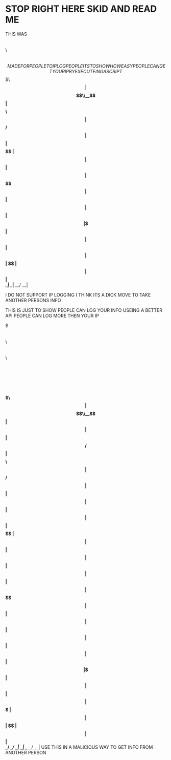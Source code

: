 # STOP RIGHT HERE SKID AND READ ME

THIS WAS        $$\   $$\  $$$$$$\ $$$$$$$$\  MADE FOR PEOPLE TO IP LOG PEOPLE ITS TO SHOW HOW EASY PEOPLE CAN GET YOUR IP BY EXECUTEING A SCRIPT 
                $$$\  $$ |$$  __$$\\__$$  __|
                $$$$\ $$ |$$ /  $$ |  $$ |   
                $$ $$\$$ |$$ |  $$ |  $$ |   
                $$ \$$$$ |$$ |  $$ |  $$ |   
                $$ |\$$$ |$$ |  $$ |  $$ |   
                $$ | \$$ | $$$$$$  |  $$ |   
                \__|  \__| \______/   \__|   
                
                
I DO NOT SUPPORT IP LOGGING I THINK ITS A DICK MOVE TO TAKE ANOTHER PERSONS INFO                   

THIS IS JUST TO SHOW PEOPLE CAN LOG YOUR INFO USEING A BETTER API PEOPLE CAN LOG MORE THEN YOUR IP




$$$$$$$\   $$$$$$\        $$\   $$\  $$$$$$\ $$$$$$$$\ 
$$  __$$\ $$  __$$\       $$$\  $$ |$$  __$$\\__$$  __|
$$ |  $$ |$$ /  $$ |      $$$$\ $$ |$$ /  $$ |  $$ |   
$$ |  $$ |$$ |  $$ |      $$ $$\$$ |$$ |  $$ |  $$ |   
$$ |  $$ |$$ |  $$ |      $$ \$$$$ |$$ |  $$ |  $$ |   
$$ |  $$ |$$ |  $$ |      $$ |\$$$ |$$ |  $$ |  $$ |   
$$$$$$$  | $$$$$$  |      $$ | \$$ | $$$$$$  |  $$ |   
\_______/  \______/       \__|  \__| \______/   \__|       USE THIS IN A MALICIOUS WAY TO GET INFO FROM ANOTHER PERSON
                                                       
                                                       
                                                       

